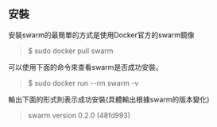 ## 安裝
安裝swarm的最簡單的方式是使用Docker官方的swarm鏡像
> $ sudo docker pull swarm 

可以使用下面的命令來查看swarm是否成功安裝。
 > $ sudo docker run --rm swarm -v
 
 輸出下面的形式則表示成功安裝(具體輸出根據swarm的版本變化)
> swarm version 0.2.0 (48fd993)
